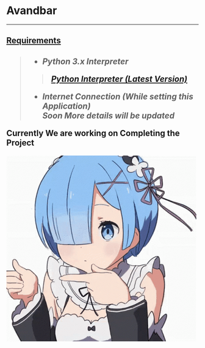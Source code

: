 <h1 title='ToolKit'>Avandbar</h1><hr>

<h2><u>Requirements</u><h2>

> * <i> Python 3.x Interpreter <br>
>> <a title='Link for the latest Version' href='https://www.python.org/downloads/'> Python Interpreter (Latest Version)</a>
>* Internet Connection (While setting this Application)<br></i>
> ***Soon More details will be updated***

**Currently We are working on Completing the Project**

<img src='https://github.com/RahulARanger/ToolKit/blob/master/Resources/Media/rem.gif'>
